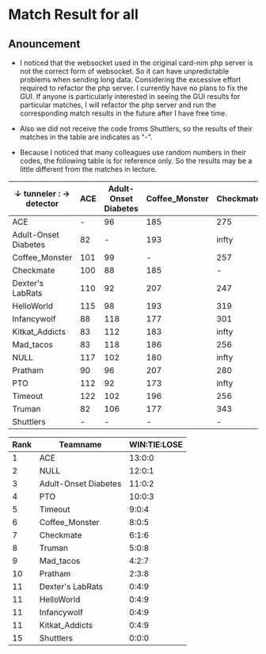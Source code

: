 # Match Result for all
## Anouncement
- I noticed that the websocket used in the original card-nim php server is not the correct form of websocket. So it can have unpredictable problems when sending long data. Considering the excessive effort required to refactor the php server. I currently have no plans to fix the GUI. If anyone is particularly interested in seeing the GUI results for particular matches, I will refactor the php server and run the corresponding match results in the future after I have free time.

- Also we did not receive the code froms Shuttlers, so the results of their matches in the table are indicates as "-".

- Because I noticed that many colleagues use random numbers in their codes, the following table is for reference only. So the results may be a little different from the matches in lecture.


| ↓ tunneler : -> detector | ACE | Adult-Onset Diabetes | Coffee_Monster | Checkmate | Dexter's LabRats | HelloWorld | Infancywolf | Kitkat_Addicts | Mad_tacos | NULL |    Pratham     | PTO | Timeout | Truman | Shuttlers |
| ------------------------ | --- | -------------------- | -------------- | --------- | ---------------- | ---------- | ----------- | -------------- | --------- | ---- | -------------- | --- | ------- | ------ | --------- |
| ACE                      | -   | 96                   | 185            | 275       | infty            | infty      | infty       | infty          | infty     | 120  | time_out       | 133 | 183     | 361    | -         |
| Adult-Onset Diabetes     | 82  | -                    | 193            | infty     | infty            | timeout    | infty       | infty          | 190       | 88   | std::bad_alloc | 133 | 183     | 361    | -         |
| Coffee_Monster           | 101 | 99                   | -              | 257       | infty            | timeout    | infty       | infty          | infty     | 70   | time_out       | 133 | 183     | 361    | -         |
| Checkmate                | 100 | 88                   | 185            | -         | infty            | infty      | infty       | infty          | infty     | 19   | 283            | 133 | 183     | 361    | -         |
| Dexter's LabRats         | 110 | 92                   | 207            | 247       | -                | infty      | infty       | infty          | infty     | 84   | 192            | 133 | 183     | 361    | -         |
| HelloWorld               | 115 | 98                   | 193            | 319       | infty            | -          | infty       | infty          | 190       | 112  | timeout        | 133 | 182     | 361    | -         |
| Infancywolf              | 88  | 118                  | 177            | 301       | infty            | infty      | -           | infty          | 190       | 148  | timeout        | 133 | 183     | 361    | -         |
| Kitkat_Addicts           | 83  | 112                  | 183            | infty     | infty            | infty      | infty       | -              | 190       | 46   | 184            | 133 | 183     | 361    | -         |
| Mad_tacos                | 83  | 118                  | 186            | 256       | infty            | timeout    | infty       | infty          | -         | 46   | timeout        | 133 | 183     | 361    | -         |
| NULL                     | 117 | 102                  | 180            | infty     | infty            | infty      | infty       | infty          | infty     | -    | 271            | 133 | 182     | 361    | -         |
| Pratham                  | 90  | 96                   | 207            | 280       | infty            | infty      | infty       | infty          | infty     | 117  | -              | 133 | 183     | 361    | -         |
| PTO                      | 112 | 92                   | 173            | infty     | infty            | timeout    | infty       | infty          | infty     | 49   | timeout        | -   | 183     | 361    | -         |
| Timeout                  | 122 | 102                  | 196            | 256       | infty            | infty      | infty       | infty          | infty     | 55   | 336            | 133 | -       | 361    | -         |
| Truman                   | 82  | 106                  | 177            | 343       | infty            | infty      | infty       | infty          | 190       | 124  | timeout        | 133 | 183     | -      | -         |
| Shuttlers                | -   | -                    | -              | -         | -                | -          | -           | -              | -         | -    | -              | -   | -       | -      | -         |


| Rank |       Teamname       | WIN:TIE:LOSE |
| ---- | -------------------- | ------------ |
| 1    | ACE                  | 13:0:0       |
| 2    | NULL                 | 12:0:1       |
| 3    | Adult-Onset Diabetes | 11:0:2       |
| 4    | PTO                  | 10:0:3       |
| 5    | Timeout              | 9:0:4        |
| 6    | Coffee_Monster       | 8:0:5        |
| 7    | Checkmate            | 6:1:6        |
| 8    | Truman               | 5:0:8        |
| 9    | Mad_tacos            | 4:2:7        |
| 10   | Pratham              | 2:3:8        |
| 11   | Dexter's LabRats     | 0:4:9        |
| 11   | HelloWorld           | 0:4:9        |
| 11   | Infancywolf          | 0:4:9        |
| 11   | Kitkat_Addicts       | 0:4:9        |
| 15   | Shuttlers            | 0:0:0        |
